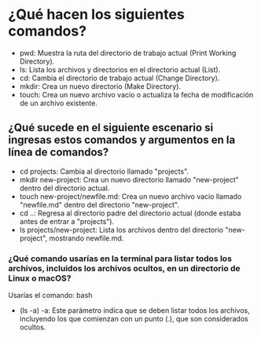 # ¿Qué hacen los siguientes comandos?

- pwd: Muestra la ruta del directorio de trabajo actual (Print Working Directory).
- ls: Lista los archivos y directorios en el directorio actual (List).
- cd: Cambia el directorio de trabajo actual (Change Directory).
- mkdir: Crea un nuevo directorio (Make Directory).
- touch: Crea un nuevo archivo vacío o actualiza la fecha de modificación de un archivo existente.

## ¿Qué sucede en el siguiente escenario si ingresas estos comandos y argumentos en la línea de comandos?

- cd projects: Cambia al directorio llamado "projects".
- mkdir new-project: Crea un nuevo directorio llamado "new-project" dentro del directorio actual.
- touch new-project/newfile.md: Crea un nuevo archivo vacío llamado "newfile.md" dentro del directorio "new-project".
- cd ..: Regresa al directorio padre del directorio actual (donde estaba antes de entrar a "projects").
- ls projects/new-project: Lista los archivos dentro del directorio "new-project", mostrando newfile.md.

### ¿Qué comando usarías en la terminal para listar todos los archivos, incluidos los archivos ocultos, en un directorio de Linux o macOS?

Usarías el comando:
bash

- (ls -a)
-a: Este parámetro indica que se deben listar todos los archivos, incluyendo los que comienzan con un punto (.), que son considerados ocultos.
